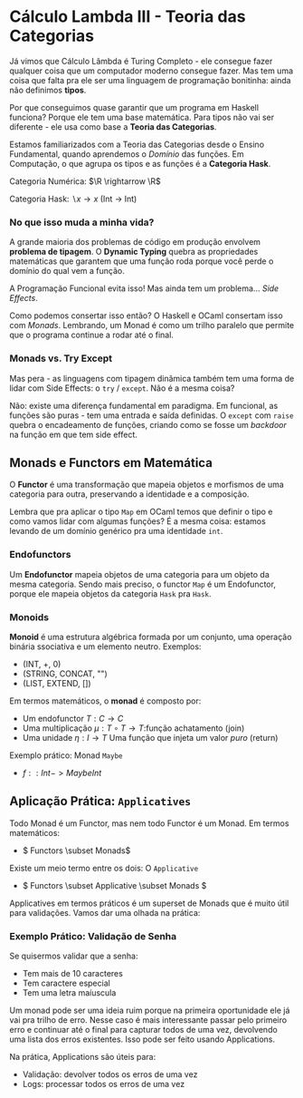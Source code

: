 # Cálculo Lambda III - Teoria das Categorias

Já vimos que Cálculo Lâmbda é Turing Completo - ele consegue fazer qualquer coisa que um computador moderno consegue fazer. Mas tem uma coisa que falta pra ele ser uma linguagem de programação bonitinha: ainda não definimos **tipos**.

Por que conseguimos quase garantir que um programa em Haskell funciona? Porque ele tem uma base matemática. Para tipos não vai ser diferente - ele usa como base a **Teoria das Categorias**.

Estamos familiarizados com a Teoria das Categorias desde o Ensino Fundamental, quando aprendemos o *Domínio* das funções. Em Computação, o que agrupa os tipos e as funções é a **Categoria Hask**.

Categoria Numérica: $\R \rightarrow \R$

Categoria Hask: $\backslash x \rightarrow x$ (Int -> Int)

### No que isso muda a minha vida?

A grande maioria dos problemas de código em produção envolvem **problema de tipagem**. O **Dynamic Typing** quebra as propriedades matemáticas que garantem que uma função roda porque você perde o domínio do qual vem a função.

A Programação Funcional evita isso! Mas ainda tem um problema... *Side Effects*.

Como podemos consertar isso então? O Haskell e OCaml consertam isso com *Monads*. Lembrando, um Monad é como um trilho paralelo que permite que o programa continue a rodar até o final.

### Monads vs. Try Except

Mas pera - as linguagens com tipagem dinâmica também tem uma forma de lidar com Side Effects: o `try` / `except`. Não é a mesma coisa?

Não: existe uma diferença fundamental em paradigma. Em funcional, as funções são puras - tem uma entrada e saída definidas. O `except` com `raise` quebra o encadeamento de funções, criando como se fosse um *backdoor* na função em que tem side effect.

## Monads e Functors em Matemática

O **Functor** é uma transformação que mapeia objetos e morfismos de uma categoria para outra, preservando a identidade e a composição.

Lembra que pra aplicar o tipo `Map` em OCaml temos que definir o tipo e como vamos lidar com algumas funções? É a mesma coisa: estamos levando de um domínio genérico pra uma identidade `int`.

### Endofunctors

Um **Endofunctor** mapeia objetos de uma categoria para um objeto da mesma categoria. Sendo mais preciso, o functor `Map` é um Endofunctor, porque ele mapeia objetos da categoria `Hask` pra `Hask`.

### Monoids

**Monoid** é uma estrutura algébrica formada por um conjunto, uma operação binária ssociativa e um elemento neutro. Exemplos:

 - (INT, +, 0)
 - (STRING, CONCAT, "")
 - (LIST, EXTEND, [])

Em termos matemáticos, o **monad** é composto por:
 - Um endofunctor $T: C \rightarrow C$
 - Uma multiplicação $\mu: T \circ T \rightarrow T$:função achatamento (join)
 - Uma unidade $\eta: I \rightarrow T$ Uma função que injeta um valor *puro* (return)

Exemplo prático: Monad `Maybe`

 - $f :: Int -> Maybe Int$

## Aplicação Prática: `Applicatives`

Todo Monad é um Functor, mas nem todo Functor é um Monad. Em termos matemáticos:

 - $ Functors \subset Monads$

Existe um meio termo entre os dois: O `Applicative`

 - $ Functors \subset Applicative \subset Monads $ 

Applicatives em termos práticos é um superset de Monads que é muito útil para validações. Vamos dar uma olhada na prática:

### Exemplo Prático: Validação de Senha

Se quisermos validar que a senha:
 - Tem mais de 10 caracteres
 - Tem caractere especial
 - Tem uma letra maíuscula

Um monad pode ser uma ideia ruim porque na primeira oportunidade ele já vai pra trilho de erro.
Nesse caso é mais interessante passar pelo primeiro erro e continuar até o final para capturar todos de uma vez, devolvendo uma lista dos erros existentes.
Isso pode ser feito usando Applications. 

Na prática, Applications são úteis para:

 - Validação: devolver todos os erros de uma vez
 - Logs: processar todos os erros de uma vez

